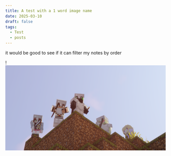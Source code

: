 ```yaml
---
title: A test with a 1 word image name
date: 2025-03-10
draft: false
tags:
  - Test
  - posts
---
```


it would be good to see if it can filter my notes by order

!![Image Description](/Public/images/SingleWordCoolMinecraft.png)